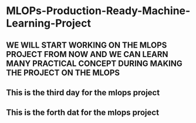 # MLOPs-Production-Ready-Machine-Learning-Project

## WE WILL START WORKING ON THE MLOPS PROJECT FROM NOW AND WE CAN LEARN MANY PRACTICAL CONCEPT DURING MAKING THE PROJECT ON THE MLOPS
## This is the third day for the mlops project 
## This is the forth dat for the mlops project